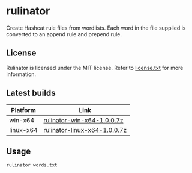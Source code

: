 # rulinator
Create Hashcat rule files from wordlists. Each word in the file supplied is converted to an append rule and prepend rule.

## License
Rulinator is licensed under the MIT license. Refer to [license.txt](https://github.com/metacrackorg/metacrack/blob/main/LICENSE) for more information.

## Latest builds 

| Platform | Link |
| --- | --- |
| win-x64 | [rulinator-win-x64-1.0.0.7z](https://github.com/acmesecorg/rulinator/raw/main/Rulinator/Builds/rulinator-linux-x64-1.0.0.7z)|
| linux-x64 | [rulinator-linux-x64-1.0.0.7z](https://github.com/acmesecorg/rulinator/raw/main/Rulinator/Builds/rulinator-linux-64-1.0.0.7z)|
  
## Usage

`rulinator words.txt`
